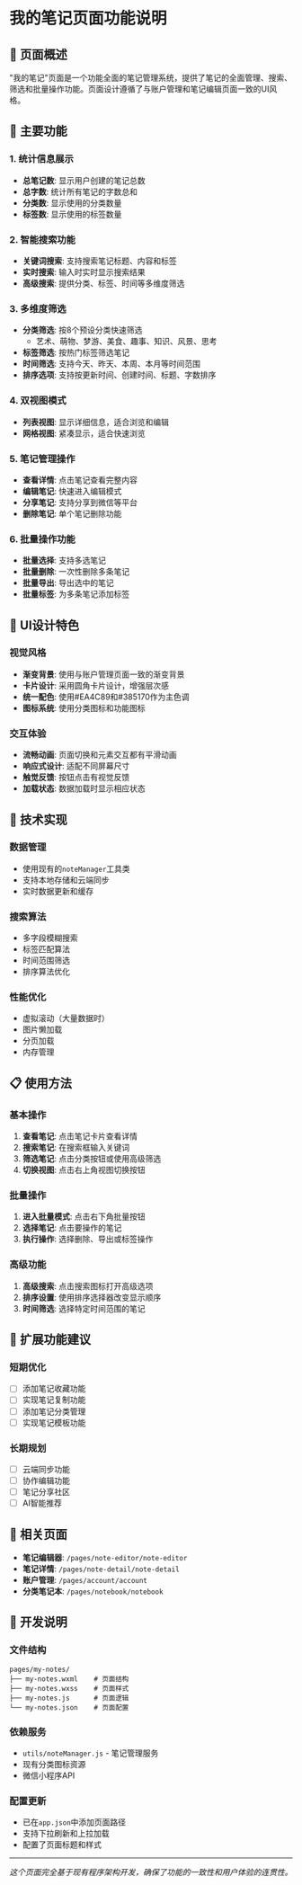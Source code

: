 # 我的笔记页面功能说明

## 📱 页面概述

"我的笔记"页面是一个功能全面的笔记管理系统，提供了笔记的全面管理、搜索、筛选和批量操作功能。页面设计遵循了与账户管理和笔记编辑页面一致的UI风格。

## 🎯 主要功能

### 1. 统计信息展示
- **总笔记数**: 显示用户创建的笔记总数
- **总字数**: 统计所有笔记的字数总和
- **分类数**: 显示使用的分类数量
- **标签数**: 显示使用的标签数量

### 2. 智能搜索功能
- **关键词搜索**: 支持搜索笔记标题、内容和标签
- **实时搜索**: 输入时实时显示搜索结果
- **高级搜索**: 提供分类、标签、时间等多维度筛选

### 3. 多维度筛选
- **分类筛选**: 按8个预设分类快速筛选
  - 艺术、萌物、梦游、美食、趣事、知识、风景、思考
- **标签筛选**: 按热门标签筛选笔记
- **时间筛选**: 支持今天、昨天、本周、本月等时间范围
- **排序选项**: 支持按更新时间、创建时间、标题、字数排序

### 4. 双视图模式
- **列表视图**: 显示详细信息，适合浏览和编辑
- **网格视图**: 紧凑显示，适合快速浏览

### 5. 笔记管理操作
- **查看详情**: 点击笔记查看完整内容
- **编辑笔记**: 快速进入编辑模式
- **分享笔记**: 支持分享到微信等平台
- **删除笔记**: 单个笔记删除功能

### 6. 批量操作功能
- **批量选择**: 支持多选笔记
- **批量删除**: 一次性删除多条笔记
- **批量导出**: 导出选中的笔记
- **批量标签**: 为多条笔记添加标签

## 🎨 UI设计特色

### 视觉风格
- **渐变背景**: 使用与账户管理页面一致的渐变背景
- **卡片设计**: 采用圆角卡片设计，增强层次感
- **统一配色**: 使用#EA4C89和#385170作为主色调
- **图标系统**: 使用分类图标和功能图标

### 交互体验
- **流畅动画**: 页面切换和元素交互都有平滑动画
- **响应式设计**: 适配不同屏幕尺寸
- **触觉反馈**: 按钮点击有视觉反馈
- **加载状态**: 数据加载时显示相应状态

## 🔧 技术实现

### 数据管理
- 使用现有的`noteManager`工具类
- 支持本地存储和云端同步
- 实时数据更新和缓存

### 搜索算法
- 多字段模糊搜索
- 标签匹配算法
- 时间范围筛选
- 排序算法优化

### 性能优化
- 虚拟滚动（大量数据时）
- 图片懒加载
- 分页加载
- 内存管理

## 📋 使用方法

### 基本操作
1. **查看笔记**: 点击笔记卡片查看详情
2. **搜索笔记**: 在搜索框输入关键词
3. **筛选笔记**: 点击分类按钮或使用高级筛选
4. **切换视图**: 点击右上角视图切换按钮

### 批量操作
1. **进入批量模式**: 点击右下角批量按钮
2. **选择笔记**: 点击要操作的笔记
3. **执行操作**: 选择删除、导出或标签操作

### 高级功能
1. **高级搜索**: 点击搜索图标打开高级选项
2. **排序设置**: 使用排序选择器改变显示顺序
3. **时间筛选**: 选择特定时间范围的笔记

## 🚀 扩展功能建议

### 短期优化
- [ ] 添加笔记收藏功能
- [ ] 实现笔记复制功能
- [ ] 添加笔记分类管理
- [ ] 实现笔记模板功能

### 长期规划
- [ ] 云端同步功能
- [ ] 协作编辑功能
- [ ] 笔记分享社区
- [ ] AI智能推荐

## 🔗 相关页面

- **笔记编辑器**: `/pages/note-editor/note-editor`
- **笔记详情**: `/pages/note-detail/note-detail`
- **账户管理**: `/pages/account/account`
- **分类笔记本**: `/pages/notebook/notebook`

## 📝 开发说明

### 文件结构
```
pages/my-notes/
├── my-notes.wxml    # 页面结构
├── my-notes.wxss    # 页面样式
├── my-notes.js      # 页面逻辑
└── my-notes.json    # 页面配置
```

### 依赖服务
- `utils/noteManager.js` - 笔记管理服务
- 现有分类图标资源
- 微信小程序API

### 配置更新
- 已在`app.json`中添加页面路径
- 支持下拉刷新和上拉加载
- 配置了页面标题和样式

---

*这个页面完全基于现有程序架构开发，确保了功能的一致性和用户体验的连贯性。*
